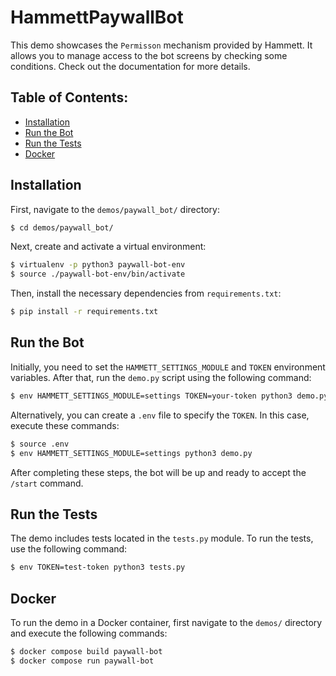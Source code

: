 # HammettPaywallBot

This demo showcases the `Permisson` mechanism provided by Hammett. It allows you to manage access to the bot screens by checking some conditions. Check out the documentation for more details.

## Table of Contents:

- [Installation](#installation)
- [Run the Bot](#run-the-bot)
- [Run the Tests](#run-the-tests)
- [Docker](#docker)

## Installation

First, navigate to the `demos/paywall_bot/` directory:

```bash
$ cd demos/paywall_bot/
```

Next, create and activate a virtual environment:

```bash
$ virtualenv -p python3 paywall-bot-env
$ source ./paywall-bot-env/bin/activate
```

Then, install the necessary dependencies from `requirements.txt`:

```bash
$ pip install -r requirements.txt
```

## Run the Bot

Initially, you need to set the `HAMMETT_SETTINGS_MODULE` and `TOKEN` environment variables. After that, run the `demo.py` script using the following command:

```bash
$ env HAMMETT_SETTINGS_MODULE=settings TOKEN=your-token python3 demo.py
```

Alternatively, you can create a `.env` file to specify the `TOKEN`. In this case, execute these commands:

```bash
$ source .env
$ env HAMMETT_SETTINGS_MODULE=settings python3 demo.py
```

After completing these steps, the bot will be up and ready to accept the `/start` command.

## Run the Tests

The demo includes tests located in the `tests.py` module. To run the tests, use the following command:

```bash
$ env TOKEN=test-token python3 tests.py
```

## Docker

To run the demo in a Docker container, first navigate to the `demos/` directory and execute the following commands:

```bash
$ docker compose build paywall-bot
$ docker compose run paywall-bot
```
